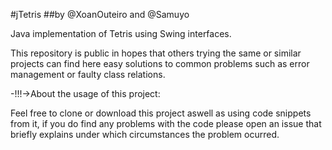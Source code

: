 #jTetris
##by @XoanOuteiro and @Samuyo

Java implementation of Tetris using Swing interfaces.

This repository is public in hopes that others trying the same or similar projects can find here easy solutions to common problems such as error management or faulty class relations.

-!!!->About the usage of this project:

Feel free to clone or download this project aswell as using code snippets from it, if you do find any problems with the code please open an issue that briefly explains under which circumstances the problem ocurred.
